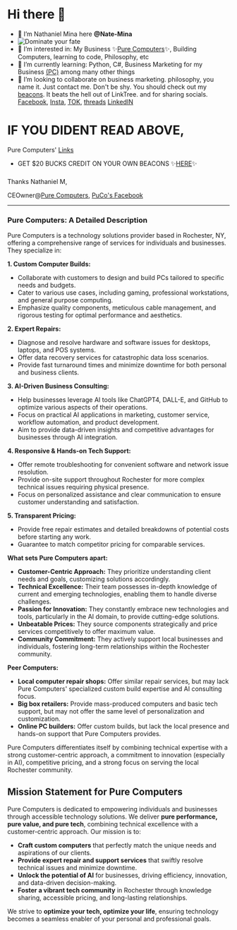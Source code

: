 <!--
**Nate-Mina/Nate-Mina** is a ✨ _special_ ✨ repository because its `README.md` (this file) appears on your GitHub profile.
-->

# Hi there 👋
- 👋 I’m Nathaniel Mina here **@Nate-Mina**
- ![Dominate your fate](https://github.com/user-attachments/assets/356cea10-a442-4a97-8cf8-37e0a701736a)
- 👀 I’m interested in: My Business ✨[Pure Computers](https://facebook.com/purecompr)✨, Building Computers, learning to code, Philosophy, etc
- 🌱 I’m currently learning: Python, C#, Business Marketing for my Business [(PC)](https://beacons.ai/P_C) among many other things
- 💞️ I’m looking to collaborate on business marketing. philosophy, you name it. Just contact me. Don't be shy. You should check out my [beacons](https://beacons.ai/aboutme). It beats the hell out of LinkTree. and for sharing socials.
  [Facebook](https://facebook.com/natemina), [Insta](https://www.instagram.com/dom.i_nate/), [TOK](www.tiktok.com/@dom-i-nater), [threads](https://www.threads.net/@dom-i-nate) [LinkedIN](https://www.linkedin.com/in/natestechlinks/)


#  IF YOU DIDENT READ ABOVE,  

 Pure Computers'
 [Links](https://beacons.ai/P_C/)
   
-   GET $20 BUCKS CREDIT ON YOUR OWN BEACONS ✨[HERE](https://beacons.ai/signup?c=p_c)✨
###
Thanks
Nathaniel M,

 CEOwner@[Pure Computers](https://www.PureComp.net), [PuCo's Facebook](https://facebook.com/purecompr)


---


### Pure Computers: A Detailed Description

Pure Computers is a technology solutions provider based in Rochester, NY, offering a comprehensive range of services for individuals and businesses. They specialize in:

**1. Custom Computer Builds:**
- Collaborate with customers to design and build PCs tailored to specific needs and budgets.
- Cater to various use cases, including gaming, professional workstations, and general purpose computing.
- Emphasize quality components, meticulous cable management, and rigorous testing for optimal performance and aesthetics.

**2. Expert Repairs:**
- Diagnose and resolve hardware and software issues for desktops, laptops, and POS systems.
- Offer data recovery services for catastrophic data loss scenarios.
- Provide fast turnaround times and minimize downtime for both personal and business clients.

**3. AI-Driven Business Consulting:**
- Help businesses leverage AI tools like ChatGPT4, DALL-E, and GitHub to optimize various aspects of their operations.
- Focus on practical AI applications in marketing, customer service, workflow automation, and product development.
- Aim to provide data-driven insights and competitive advantages for businesses through AI integration.

**4. Responsive & Hands-on Tech Support:**
- Offer remote troubleshooting for convenient software and network issue resolution.
- Provide on-site support throughout Rochester for more complex technical issues requiring physical presence.
- Focus on personalized assistance and clear communication to ensure customer understanding and satisfaction.

**5. Transparent Pricing:**
- Provide free repair estimates and detailed breakdowns of potential costs before starting any work.
- Guarantee to match competitor pricing for comparable services.

**What sets Pure Computers apart:**

- **Customer-Centric Approach:**  They prioritize understanding client needs and goals, customizing solutions accordingly.
- **Technical Excellence:**  Their team possesses in-depth knowledge of current and emerging technologies, enabling them to handle diverse challenges.
- **Passion for Innovation:** They constantly embrace new technologies and tools, particularly in the AI domain, to provide cutting-edge solutions.
- **Unbeatable Prices:** They source components strategically and price services competitively to offer maximum value.
- **Community Commitment:** They actively support local businesses and individuals, fostering long-term relationships within the Rochester community.

**Peer Computers:**

- **Local computer repair shops:** Offer similar repair services, but may lack Pure Computers' specialized custom build expertise and AI consulting focus.
- **Big box retailers:** Provide mass-produced computers and basic tech support, but may not offer the same level of personalization and customization.
- **Online PC builders:** Offer custom builds, but lack the local presence and hands-on support that Pure Computers provides.

Pure Computers differentiates itself by combining technical expertise with a strong customer-centric approach, a commitment to innovation (especially in AI), competitive pricing, and a strong focus on serving the local Rochester community.

## Mission Statement for Pure Computers

Pure Computers is dedicated to empowering individuals and businesses through accessible technology solutions. We deliver **pure performance, pure value, and pure tech**, combining technical excellence with a customer-centric approach. Our mission is to:

- **Craft custom computers** that perfectly match the unique needs and aspirations of our clients.
- **Provide expert repair and support services** that swiftly resolve technical issues and minimize downtime.
- **Unlock the potential of AI** for businesses, driving efficiency, innovation, and data-driven decision-making.
- **Foster a vibrant tech community** in Rochester through knowledge sharing, accessible pricing, and long-lasting relationships.

We strive to **optimize your tech, optimize your life**, ensuring technology becomes a seamless enabler of your personal and professional goals.

